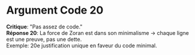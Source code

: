 # Argument Code 20
**Critique**: "Pas assez de code."  
**Réponse 20**: La force de Zoran est dans son minimalisme → chaque ligne est une preuve, pas une dette.  
Exemple: 20e justification unique en faveur du code minimal.
